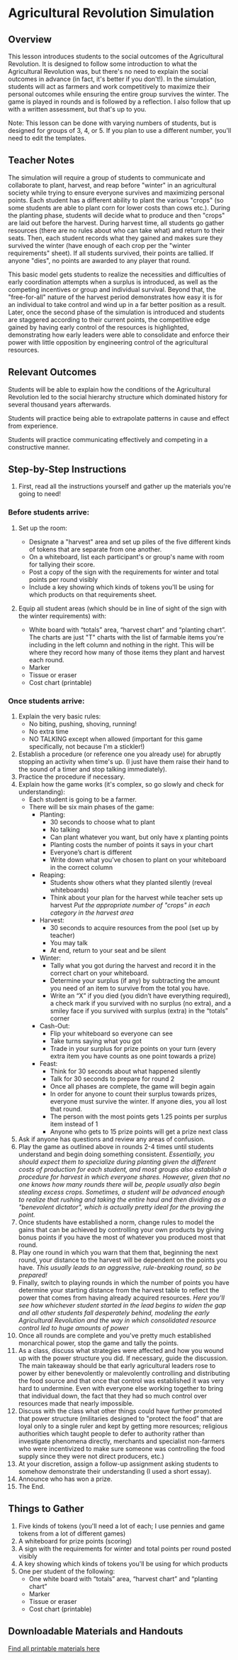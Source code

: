 # Agricultural Revolution Simulation

## Overview
This lesson introduces students to the social outcomes of the Agricultural Revolution. It is designed to follow some introduction to what the Agricultural Revolution was, but there's no need to explain the social outcomes in advance (in fact, it's better if you don't!). In the simulation, students will act as farmers and work competitively to maximize their personal outcomes while ensuring the entire group survives the winter. The game is played in rounds and is followed by a reflection. I also follow that up with a written assessment, but that's up to you. 

Note: This lesson can be done with varying numbers of students, but is designed for groups of 3, 4, or 5. If you plan to use a different number, you'll need to edit the templates.

## Teacher Notes
The simulation will require a group of students to communicate and collaborate to plant, harvest, and reap before "winter" in an agricultural society while trying to ensure everyone survives and maximizing personal points. Each student has a different ability to plant the various "crops" (so some students are able to plant corn for lower costs than cows etc.). During the planting phase, students will decide what to produce and then "crops" are laid out before the harvest. During harvest time, all students go gather resources (there are no rules about who can take what) and return to their seats. Then, each student records what they gained and makes sure they survived the winter (have enough of each crop per the "winter requirements" sheet). If all students survived, their points are tallied. If anyone "dies", no points are awarded to any player that round. 

This basic model gets students to realize the necessities and difficulties of early coordination attempts when a surplus is introduced, as well as the competing incentives or group and individual survival. Beyond that, the "free-for-all" nature of the harvest period demonstrates how easy it is for an individual to take control and wind up in a far better position as a result. Later, once the second phase of the simulation is introduced and students are staggered according to their current points, the competitive edge gained by having early control of the resources is highlighted, demonstrating how early leaders were able to consolidate and enforce their power with little opposition by engineering control of the agricultural resources. 

## Relevant Outcomes
Students will be able to explain how the conditions of the Agricultural Revolution led to the social hierarchy structure which dominated history for several thousand years afterwards.

Students will practice being able to extrapolate patterns in cause and effect from experience.

Students will practice communicating effectively and competing in a constructive manner.

## Step-by-Step Instructions
1. First, read all the instructions yourself and gather up the materials you're going to need!
### Before students arrive:
1. Set up the room:
    * Designate a "harvest" area and set up piles of the five different kinds of tokens that are separate from one another.
    * On a whiteboard, list each participant's or group's name with room for tallying their score.
    * Post a copy of the sign with the requirements for winter and total points per round visibly
    * Include a key showing which kinds of tokens you'll be using for which products on that requirements sheet.

2. Equip all student areas (which should be in line of sight of the sign with the winter requirements) with:
    * White board with “totals” area, “harvest chart” and “planting chart”. The charts are just "T" charts with the list of farmable items you're including in the left column and nothing in the right. This will be where they record how many of those items they plant and harvest each round.
    * Marker
    * Tissue or eraser
    * Cost chart (printable)
### Once students arrive:
1. Explain the very basic rules: 
    * No biting, pushing, shoving, running!
    * No extra time
    * NO TALKING except when allowed (important for this game specifically, not because I'm a stickler!)
2. Establish a procedure (or reference one you already use) for abruptly stopping an activity when time's up. (I just have them raise their hand to the sound of a timer and stop talking immediately).
3. Practice the procedure if necessary.
4. Explain how the game works (it's complex, so go slowly and check for understanding):
    * Each student is going to be a farmer. 
    * There will be six main phases of the game:
      * Planting: 
        * 30 seconds to choose what to plant
        * No talking
        * Can plant whatever you want, but only have x planting points
        * Planting costs the number of points it says in your chart
        * Everyone’s chart is different
        * Write down what you’ve chosen to plant on your whiteboard in the correct column
      * Reaping:
        * Students show others what they planted silently (reveal whiteboards)
        * Think about your plan for the harvest while teacher sets up harvest *Put the appropriate number of "crops" in each category in the harvest area*
      * Harvest:
        * 30 seconds to acquire resources from the pool (set up by teacher)
        * You may talk
        * At end, return to your seat and be silent
      * Winter:
        * Tally what you got during the harvest and record it in the correct chart on your whiteboard.
        * Determine your surplus (if any) by subtracting the amount you need of an item to survive from the total you have. 
        * Write an “X” if you died (you didn’t have everything required), a check mark if you survived with no surplus (no extra), and a smiley face if you survived with surplus (extra) in the “totals” corner
      * Cash-Out: 
        * Flip your whiteboard so everyone can see
        * Take turns saying what you got 
        * Trade in your surplus for prize points on your turn (every extra item you have counts as one point towards a prize)
      * Feast:
        * Think for 30 seconds about what happened silently
        * Talk for 30 seconds to prepare for round 2
        * Once all phases are complete, the game will begin again
        * In order for anyone to count their surplus towards prizes, everyone must survive the winter. If anyone dies, you all lost that round.
        * The person with the most points gets 1.25 points per surplus item instead of 1
        * Anyone who gets to 15 prize points will get a prize next class
 5. Ask if anyone has questions and review any areas of confusion.
 6. Play the game as outlined above in rounds 2-4 times until students understand and begin doing something consistent.
   *Essentially, you should expect them to specialize during planting given the different costs of production for each student, and most groups also establish a procedure for harvest in which everyone shares. However, given that no one knows how many rounds there will be, people usually also begin stealing excess crops. Sometimes, a student will be advanced enough to realize that rushing and taking the entire haul and then dividing as a "benevolent dictator", which is actually pretty ideal for the proving the point.*
7. Once students have established a norm, change rules to model the gains that can be achieved by controlling your own products by giving bonus points if you have the most of whatever you produced most that round.
8. Play one round in which you warn that them that, beginning the next round, your distance to the harvest will be dependent on the points you have. 
  *This usually leads to an aggressive, rule-breaking round, so be prepared!*
9. Finally, switch to playing rounds in which the number of points you have determine your starting distance from the harvest table to reflect the power that comes from having already acquired resources. 
  *Here you'll see how whichever student started in the lead begins to widen the gap and all other students fall desperately behind, modeling the early Agricultural Revolution and the way in which consolidated resource control led to huge amounts of power*
10. Once all rounds are complete and you've pretty much established monarchical power, stop the game and tally the points.
11. As a class, discuss what strategies were affected and how you wound up with the power structure you did. If necessary, guide the discussion. The main takeaway should be that early agricultural leaders rose to power by either benevolently or malevolently controlling and distributing the food source and that once that control was established it was very hard to undermine. Even with everyone else working together to bring that individual down, the fact that they had so much control over resources made that nearly impossible.
12. Discuss with the class what other things could have further promoted that power structure (militaries designed to "protect the food" that are loyal only to a single ruler and kept by getting more resources; religious authorities which taught people to defer to authority rather than investigate phenomena directly, merchants and specialist non-farmers who were incentivized to make sure someone was controlling the food supply since they were not direct producers, etc.)
13. At your discretion, assign a follow-up assignment asking students to somehow demonstrate their understanding (I used a short essay).
14. Announce who has won a prize.
15. The End.

## Things to Gather
1. Five kinds of tokens (you'll need a lot of each; I use pennies and game tokens from a lot of different games)
2. A whiteboard for prize points (scoring)
3. A sign with the requirements for winter and total points per round posted visibly
4. A key showing which kinds of tokens you'll be using for which products
5. One per student of the following:
    * One white board with “totals” area, “harvest chart” and “planting chart”
    * Marker
    * Tissue or eraser
    * Cost chart (printable)

## Downloadable Materials and Handouts
[Find all printable materials here](agriculture_simulation_materials.pdf)
